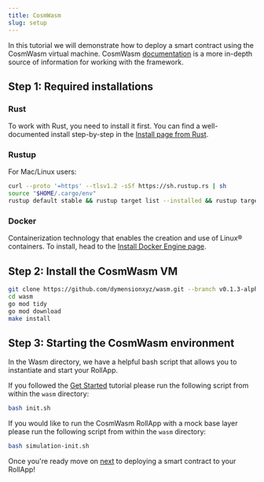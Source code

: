 ```yaml
---
title: CosmWasm
slug: setup
---
```


In this tutorial we will demonstrate how to deploy a smart contract using the CosmWasm virtual machine. CosmWasm [documentation](https://docs.cosmwasm.com/docs/1.0/) is a more in-depth source of information for working with the framework.

## Step 1: Required installations

### Rust

To work with Rust, you need to install it first. You can find a well-documented install step-by-step in the [Install page from Rust](https://www.rust-lang.org/tools/install).

### Rustup

For Mac/Linux users:

```bash
curl --proto '=https' --tlsv1.2 -sSf https://sh.rustup.rs | sh
source "$HOME/.cargo/env"
rustup default stable && rustup target list --installed && rustup target add wasm32-unknown-unknown
```

### Docker

Containerization technology that enables the creation and use of Linux® containers. To install, head to the [Install Docker Engine page](https://docs.docker.com/engine/install/).

## Step 2: Install the CosmWasm VM

```bash
git clone https://github.com/dymensionxyz/wasm.git --branch v0.1.3-alpha
cd wasm
go mod tidy
go mod download
make install
```

## Step 3: Starting the CosmWasm environment

In the Wasm directory, we have a helpful bash script that allows you to instantiate and start your RollApp.

If you followed the [Get Started](/docs/develop/get-started/setup.md) tutorial please run the following script from within the `wasm` directory:

```bash
bash init.sh
```

If you would like to run the CosmWasm RollApp with a mock base layer please run the following script from within the `wasm` directory:

```bash
bash simulation-init.sh
```

Once you're ready move on [next](/docs/develop/build/cosmwasm/deploy.md) to deploying a smart contract to your RollApp!
